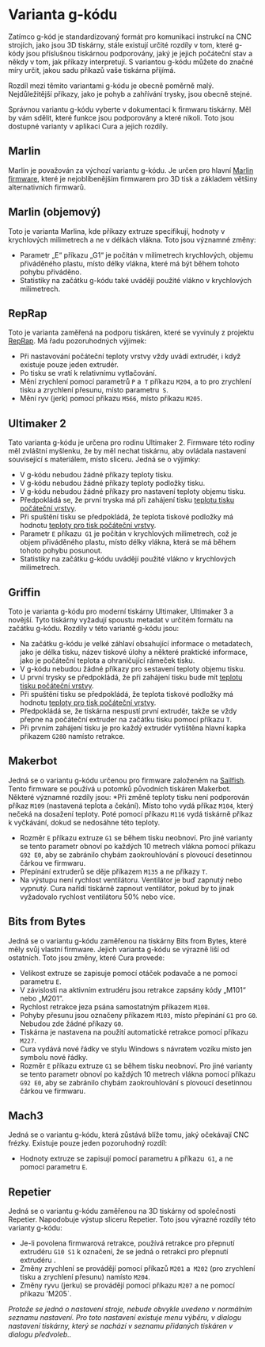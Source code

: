 Varianta g-kódu
====
Zatímco g-kód je standardizovaný formát pro komunikaci instrukcí na CNC strojích, jako jsou 3D tiskárny, stále existují určité rozdíly v tom, které g-kódy jsou příslušnou tiskárnou podporovány, jaký je jejich počáteční stav a někdy v tom, jak příkazy interpretují. S variantou g-kódu můžete do značné míry určit, jakou sadu příkazů vaše tiskárna přijímá.

Rozdíl mezi těmito variantami g-kódu je obecně poměrně malý. Nejdůležitější příkazy, jako je pohyb a zahřívání trysky, jsou obecně stejné.

Správnou variantu g-kódu vyberte v dokumentaci k firmwaru tiskárny. Měl by vám sdělit, které funkce jsou podporovány a které nikoli. Toto jsou dostupné varianty v aplikaci Cura a jejich rozdíly.

Marlin
----
Marlin je považován za výchozí variantu g-kódu. Je určen pro hlavní [Marlin firmware](https://marlinfw.org/), které je nejoblíbenějším firmwarem pro 3D tisk a základem většiny alternativních firmwarů.

Marlin (objemový)
----
Toto je varianta Marlina, kde příkazy extruze specifikují, hodnoty v krychlových milimetrech a ne v délkách vlákna. Toto jsou významné změny:
* Parametr „E“ příkazu „G1“ je počítán v milimetrech krychlových, objemu přiváděného plastu, místo délky vlákna, které má být během tohoto pohybu přiváděno.
* Statistiky na začátku g-kódu také uvádějí použité vlákno v krychlových milimetrech.

RepRap
----
Toto je varianta zaměřená na podporu tiskáren, které se vyvinuly z projektu [RepRap](https://reprap.org/wiki/RepRap). Má řadu pozoruhodných výjimek:
* Při nastavování počáteční teploty vrstvy vždy uvádí extrudér, i když existuje pouze jeden extrudér.
* Po tisku se vratí k relativnímu vytlačování.
* Mění zrychlení pomocí parametrů `P` a` T` příkazu `M204`, a to pro zrychlení tisku a zrychlení přesunu, místo parametru` S`.
* Mění ryv (jerk) pomocí příkazu `M566`, místo příkazu `M205`.

Ultimaker 2
----
Tato varianta g-kódu je určena pro rodinu Ultimaker 2. Firmware této rodiny měl zvláštní myšlenku, že by měl nechat tiskárnu, aby ovládala nastavení související s materiálem, místo sliceru. Jedná se o výjimky:
* V g-kódu nebudou žádné příkazy teploty tisku.
* V g-kódu nebudou žádné příkazy teploty podložky tisku.
* V g-kódu nebudou žádné příkazy pro nastavení teploty objemu tisku.
* Předpokládá se, že první tryska má při zahájení tisku [teplotu tisku počáteční vrstvy](../material/material_print_temperature_layer_0.md).
* Při spuštění tisku se předpokládá, že teplota tiskové podložky má hodnotu [teploty pro tisk počáteční vrstvy](../material/material_bed_temperature_layer_0.md).
* Parametr `E` příkazu` G1` je počítán v krychlových milimetrech, což je objem přiváděného plastu, místo délky vlákna, která se má během tohoto pohybu posunout.
* Statistiky na začátku g-kódu uvádějí použité vlákno v krychlových milimetrech.

Griffin
----
Toto je varianta g-kódu pro moderní tiskárny Ultimaker, Ultimaker 3 a novější. Tyto tiskárny vyžadují spoustu metadat v určitém formátu na začátku g-kódu. Rozdíly v této variantě g-kódu jsou:
* Na začátku g-kódu je velké záhlaví obsahující informace o metadatech, jako je délka tisku, název tiskové úlohy a některé praktické informace, jako je počáteční teplota a ohraničující rámeček tisku.
* V g-kódu nebudou žádné příkazy pro sestavení teploty objemu tisku.
* U první trysky se předpokládá, že při zahájení tisku bude mít [teplotu tisku počáteční vrstvy](../material/material_print_temperature_layer_0.md).
* Při spuštění tisku se předpokládá, že teplota tiskové podložky má hodnotu [teploty pro tisk počáteční vrstvy](../material/material_bed_temperature_layer_0.md).
* Předpokládá se, že tiskárna nespustí první extrudér, takže se vždy přepne na počáteční extruder na začátku tisku pomocí příkazu `T`.
* Při prvním zahájení tisku je pro každý extrudér vytištěna hlavní kapka příkazem `G280` namísto retrakce.

Makerbot
----
Jedná se o variantu g-kódu určenou pro firmware založeném na [Sailfish](https://www.sailfishfirmware.com/). Tento firmware se používá u potomků původních tiskáren Makerbot. Některé významné rozdíly jsou:
*Při změně teploty tisku není podporován příkaz `M109` (nastavená teplota a čekání). Místo toho vydá příkaz `M104`, který nečeká na dosažení teploty. Poté pomocí příkazu `M116` vydá tiskárně příkaz k vyčkávání, dokud se nedosáhne této teploty.
* Rozměr `E` příkazu extruze `G1` se během tisku neobnoví. Pro jiné varianty se tento parametr obnoví po každých 10 metrech vlákna pomocí příkazu `G92 E0`, aby se zabránilo chybám zaokrouhlování s plovoucí desetinnou čárkou ve firmwaru.
* Přepínání extruderů se děje příkazem `M135` a ne příkazy `T`.
* Na výstupu není rychlost ventilátoru. Ventilátor je buď zapnutý nebo vypnutý. Cura nařídí tiskárně zapnout ventilátor, pokud by to jinak vyžadovalo rychlost ventilátoru 50% nebo více.

Bits from Bytes
----
Jedná se o variantu g-kódu zaměřenou na tiskárny Bits from Bytes, které měly svůj vlastní firmware. Jejich varianta g-kódu se výrazně liší od ostatních. Toto jsou změny, které Cura provede:
* Velikost extruze se zapisuje pomocí otáček podavače a ne pomocí parametru `E`.
* V závislosti na aktivním extrudéru jsou retrakce zapsány kódy „M101“ nebo „M201“.
* Rychlost retrakce jeza psána samostatným příkazem `M108`.
* Pohyby přesunu jsou označeny příkazem `M103`, místo přepínání `G1` pro `G0`. Nebudou zde žádné příkazy `G0`.
* Tiskárna je nastavena na použití automatické retrakce pomocí příkazu `M227`.
* Cura vydává nové řádky ve stylu Windows s návratem vozíku místo jen symbolu nové řádky.
* Rozměr `E` příkazu extruze `G1` se během tisku neobnoví. Pro jiné varianty se tento parametr obnoví po každých 10 metrech vlákna pomocí příkazu `G92 E0`, aby se zabránilo chybám zaokrouhlování s plovoucí desetinnou čárkou ve firmwaru.

Mach3
----
Jedná se o variantu g-kódu, která zůstává blíže tomu, jaký očekávají CNC frézky. Existuje pouze jeden pozoruhodný rozdíl:
* Hodnoty extruze se zapisují pomocí parametru `A` příkazu` G1`, a ne pomocí parametru `E`.

Repetier
----
Jedná se o variantu g-kódu zaměřenou na 3D tiskárny od společnosti Repetier. Napodobuje výstup sliceru Repetier. Toto jsou výrazné rozdíly této varianty g-kódu:
* Je-li povolena firmwarová retrakce, používá retrakce pro přepnutí extrudéru `G10 S1` k označení, že se jedná o retrakci pro přepnutí extrudéru .
* Změny zrychlení se provádějí pomocí příkazů `M201` a` M202` (pro zrychlení tisku a zrychlení přesunu) namísto `M204`.
* Změny ryvu (jerku) se provádějí pomocí příkazu `M207` a ne pomocí příkazu 'M205`.

*Protože se jedná o nastavení stroje, nebude obvykle uvedeno v normálním seznamu nastavení. Pro toto nastavení existuje menu výběru, v dialogu nastavení tiskárny, který se nachází v seznamu přidaných tiskáren v dialogu předvoleb..*